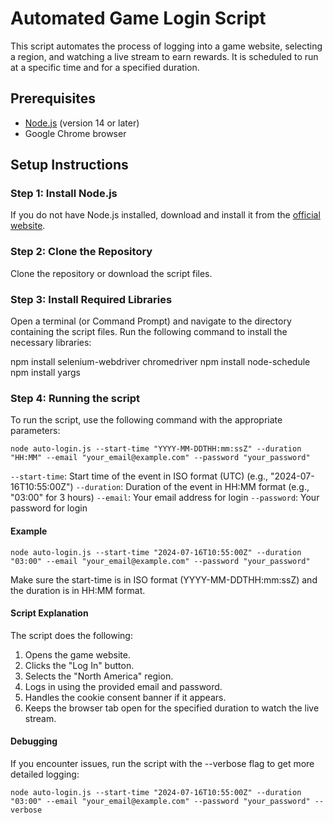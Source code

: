 # Automated Game Login Script

This script automates the process of logging into a game website, selecting a region, and watching a live stream to earn rewards. It is scheduled to run at a specific time and for a specified duration.

## Prerequisites

- [Node.js](https://nodejs.org/) (version 14 or later)
- Google Chrome browser

## Setup Instructions

### Step 1: Install Node.js

If you do not have Node.js installed, download and install it from the [official website](https://nodejs.org/).

### Step 2: Clone the Repository

Clone the repository or download the script files.

### Step 3: Install Required Libraries

Open a terminal (or Command Prompt) and navigate to the directory containing the script files. Run the following command to install the necessary libraries:

npm install selenium-webdriver chromedriver
npm install node-schedule
npm install yargs

### Step 4: Running the script

To run the script, use the following command with the appropriate parameters:

```
node auto-login.js --start-time "YYYY-MM-DDTHH:mm:ssZ" --duration "HH:MM" --email "your_email@example.com" --password "your_password"

```
`--start-time`: Start time of the event in ISO format (UTC) (e.g., "2024-07-16T10:55:00Z")
`--duration`: Duration of the event in HH:MM format (e.g., "03:00" for 3 hours)
`--email`: Your email address for login
`--password`: Your password for login

#### Example
```
node auto-login.js --start-time "2024-07-16T10:55:00Z" --duration "03:00" --email "your_email@example.com" --password "your_password"
```
Make sure the start-time is in ISO format (YYYY-MM-DDTHH:mm:ssZ) and the duration is in HH:MM format.

#### Script Explanation
The script does the following:

1. Opens the game website.
2. Clicks the "Log In" button.
3. Selects the "North America" region.
4. Logs in using the provided email and password.
5. Handles the cookie consent banner if it appears.
6. Keeps the browser tab open for the specified duration to watch the live stream.

#### Debugging
If you encounter issues, run the script with the --verbose flag to get more detailed logging:
```
node auto-login.js --start-time "2024-07-16T10:55:00Z" --duration "03:00" --email "your_email@example.com" --password "your_password" --verbose
```

